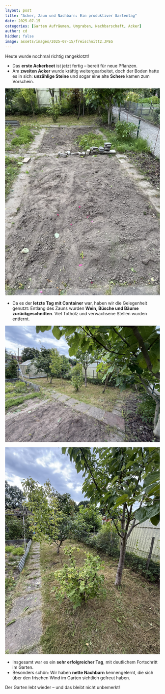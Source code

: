 ```yaml
---
layout: post
title: "Acker, Zaun und Nachbarn: Ein produktiver Gartentag"
date: 2025-07-15
categories: [Garten Aufräumen, Umgraben, Nachbarschaft, Acker]
author: cd
hidden: false
image: assets/images/2025-07-15/freischnitt2.JPEG
---
```


Heute wurde nochmal richtig rangeklotzt!

- Das **erste Ackerbeet** ist jetzt fertig – bereit für neue Pflanzen.
- Am **zweiten Acker** wurde kräftig weitergearbeitet, doch der Boden hatte es in sich: **unzählige Steine** und sogar eine alte **Schere** kamen zum Vorschein.

![Acker](/assets/images/2025-07-15/acker2.JPEG)

- Da es der **letzte Tag mit Container** war, haben wir die Gelegenheit genutzt: Entlang des Zauns wurden **Wein, Büsche und Bäume zurückgeschnitten**. Viel Totholz und verwachsene Stellen wurden entfernt.

![Freischnitt](/assets/images/2025-07-15/freischnitt1.JPEG)  

![Freischnitt](/assets/images/2025-07-15/freischnitt2.JPEG)

- Insgesamt war es ein **sehr erfolgreicher Tag**, mit deutlichem Fortschritt im Garten.
- Besonders schön: Wir haben **nette Nachbarn** kennengelernt, die sich über den frischen Wind im Garten sichtlich gefreut haben.

Der Garten lebt wieder – und das bleibt nicht unbemerkt!
